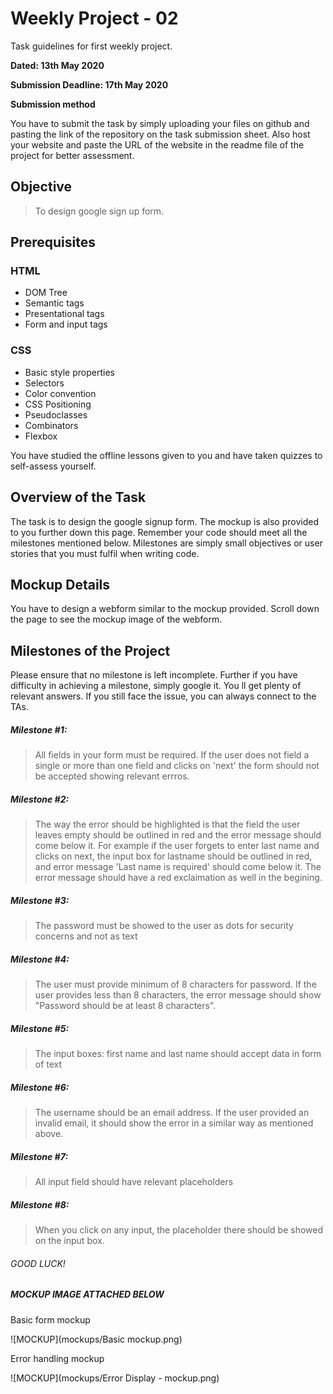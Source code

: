 # Weekly Project - 02

Task guidelines for first weekly project.

**Dated: 13th May 2020**

**Submission Deadline: 17th May 2020**

**Submission method**

You have to submit the task by simply uploading your files on github and pasting the link of the repository on the task submission sheet. Also host your website and paste the URL of the website in the readme file of the project for better assessment. 

## Objective
> To design google sign up form.

## Prerequisites 

### HTML 

- DOM Tree
- Semantic tags
- Presentational tags
- Form and input tags

### CSS

- Basic style properties
- Selectors
- Color convention
- CSS Positioning
- Pseudoclasses
- Combinators
- Flexbox

You have studied the offline lessons given to you and have taken quizzes to self-assess yourself.

## Overview of the Task

The task is to design the google signup form. The mockup is also provided to you further down this page. Remember your code should meet all the milestones mentioned below. Milestones are simply small objectives or user stories that you must fulfil when writing code.

## Mockup Details

You have to design a webform similar to the mockup provided. Scroll down the page to see the mockup image of the webform.
## Milestones of the Project

Please ensure that no milestone is left incomplete. Further if you have difficulty in achieving a milestone, simply google it. You ll get plenty of relevant answers. If you still face the issue, you can always connect to the TAs.

##### Milestone #1: 
> All fields in your form must be required. If the user does not field a single or more than one field and clicks on 'next' the form should not be accepted showing relevant errros.

##### Milestone #2:  
> The way the error should be highlighted is that the field the user leaves empty should be outlined in red and the error message should come below it. For example if the user forgets to enter last name and clicks on next, the input box for lastname should be outlined in red, and error message 'Last name is required' should come below it. The error message should have a red exclaimation as well in the begining. 

##### Milestone #3:  
> The password must be showed to the user as dots for security concerns and not as text

##### Milestone #4: 
> The user must provide minimum of 8 characters for password. If the user provides less than 8 characters, the error message should show "Password should be at least 8 characters".

##### Milestone #5:  
> The input boxes: first name and last name should accept data in form of text

##### Milestone #6: 
> The username should be an email address. If the user provided an invalid email, it should show the error in a similar way as mentioned above.

##### Milestone #7: 
> All input field should have relevant placeholders

##### Milestone #8: 
> When you click on any input, the placeholder there should be showed on the input box.

###### GOOD LUCK!

##### MOCKUP IMAGE ATTACHED BELOW

Basic form mockup 

![MOCKUP](mockups/Basic mockup.png)

Error handling mockup 

![MOCKUP](mockups/Error Display - mockup.png)
